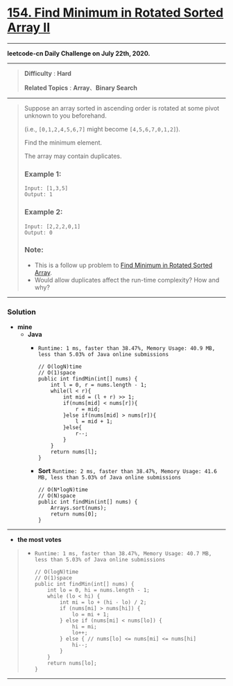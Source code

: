 # [154. Find Minimum in Rotated Sorted Array II](https://leetcode.com/problems/find-minimum-in-rotated-sorted-array-ii/)

---

**leetcode-cn Daily Challenge on July 22th, 2020.**

---

> **Difficulty** : **Hard**
>
> **Related Topics** : **Array**、**Binary Search**

---

> Suppose an array sorted in ascending order is rotated at some pivot unknown to you beforehand.
>
> (i.e.,  `[0,1,2,4,5,6,7]` might become  `[4,5,6,7,0,1,2]`).
>
> Find the minimum element.
>
> The array may contain duplicates.
>
> ### Example 1:
> ```
> Input: [1,3,5]
> Output: 1
> ```
>
> ### Example 2:
> ```
> Input: [2,2,2,0,1]
> Output: 0
> ```
>
> ### Note:
> * This is a follow up problem to [Find Minimum in Rotated Sorted Array](https://github.com/103style/LeetCode/blob/master/Binary%20Search/153.%20Find%20Minimum%20in%20Rotated%20Sorted%20Array.md).
> * Would allow duplicates affect the run-time complexity? How and why?

---

### Solution
* **mine**
  * **Java**
    * `Runtime: 1 ms, faster than 38.47%, Memory Usage: 40.9 MB, less than 5.03% of Java online submissions`
      ```
      // O(logN)time
      // O(1)space
      public int findMin(int[] nums) {
          int l = 0, r = nums.length - 1;
          while(l < r){
              int mid = (l + r) >> 1;
              if(nums[mid] < nums[r]){
                  r = mid;
              }else if(nums[mid] > nums[r]){
                  l = mid + 1;
              }else{
                  r--;
              }
          }
          return nums[l];
      }
      ```
      
    * **Sort** `Runtime: 2 ms, faster than 38.47%, Memory Usage: 41.6 MB, less than 5.03% of Java online submissions`
      ```
      // O(N*logN)time
      // O(N)space
      public int findMin(int[] nums) {
          Arrays.sort(nums);
          return nums[0];
      }
      ```

---

* **the most votes**
>  * `Runtime: 1 ms, faster than 38.47%, Memory Usage: 40.7 MB, less than 5.03% of Java online submissions`
>    ```
>    // O(logN)time
>    // O(1)space
>    public int findMin(int[] nums) {
>        int lo = 0, hi = nums.length - 1;
>        while (lo < hi) {
>            int mi = lo + (hi - lo) / 2;
>            if (nums[mi] > nums[hi]) {
>                lo = mi + 1;
>            } else if (nums[mi] < nums[lo]) {
>                hi = mi;
>                lo++;
>            } else { // nums[lo] <= nums[mi] <= nums[hi] 
>                hi--;
>            }
>        }
>        return nums[lo];
>    }
>    ```

---
